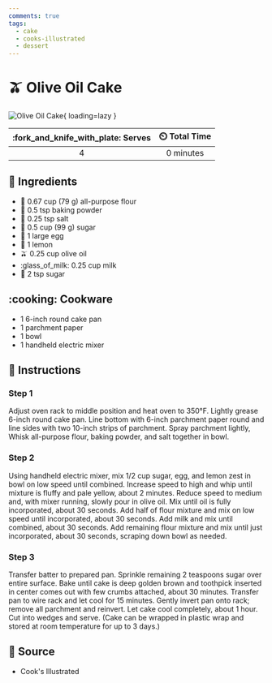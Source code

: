 ```yaml
---
comments: true
tags:
  - cake
  - cooks-illustrated
  - dessert
---
```

# :olive: Olive Oil Cake

![Olive Oil Cake](../../assets/images/olive-oil-cake.jpg){ loading=lazy }

| :fork_and_knife_with_plate: Serves | :timer_clock: Total Time |
|:----------------------------------:|:-----------------------: |
| 4 | 0 minutes |

## :salt: Ingredients

- :ear_of_rice: 0.67 cup (79 g) all-purpose flour
- :dash: 0.5 tsp baking powder
- :salt: 0.25 tsp salt
- :candy: 0.5 cup (99 g) sugar
- :egg: 1 large egg
- :lemon: 1 lemon
- :olive: 0.25 cup olive oil
- :glass_of_milk: 0.25 cup milk
- :candy: 2 tsp sugar

## :cooking: Cookware

- 1 6-inch round cake pan
- 1 parchment paper
- 1 bowl
- 1 handheld electric mixer

## :pencil: Instructions

### Step 1

Adjust oven rack to middle position and heat oven to 350°F. Lightly grease 6-inch round cake pan. Line bottom with
6-inch parchment paper round and line sides with two 10-inch strips of parchment. Spray parchment lightly, Whisk
all-purpose flour, baking powder, and salt together in bowl.

### Step 2

Using handheld electric mixer, mix 1/2 cup sugar, egg, and lemon zest in bowl on low speed until combined. Increase
speed to high and whip until mixture is fluffy and pale yellow, about 2 minutes. Reduce speed to medium and, with mixer
running, slowly pour in olive oil. Mix until oil is fully incorporated, about 30 seconds. Add half of flour mixture and
mix on low speed until incorporated, about 30 seconds. Add milk and mix until combined, about 30 seconds. Add remaining
flour mixture and mix until just incorporated, about 30 seconds, scraping down bowl as needed.

### Step 3

Transfer batter to prepared pan. Sprinkle remaining 2 teaspoons sugar over entire surface. Bake until cake is deep
golden brown and toothpick inserted in center comes out with few crumbs attached, about 30 minutes. Transfer pan to wire
rack and let cool for 15 minutes. Gently invert pan onto rack; remove all parchment and reinvert. Let cake cool
completely, about 1 hour. Cut into wedges and serve. (Cake can be wrapped in plastic wrap and stored at room temperature
for up to 3 days.)

## :link: Source

- Cook's Illustrated
